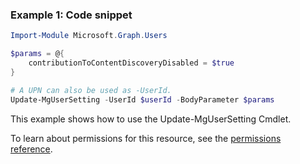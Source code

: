### Example 1: Code snippet

```powershell
Import-Module Microsoft.Graph.Users

$params = @{
	contributionToContentDiscoveryDisabled = $true
}

# A UPN can also be used as -UserId.
Update-MgUserSetting -UserId $userId -BodyParameter $params
```
This example shows how to use the Update-MgUserSetting Cmdlet.

To learn about permissions for this resource, see the [permissions reference](/graph/permissions-reference).

